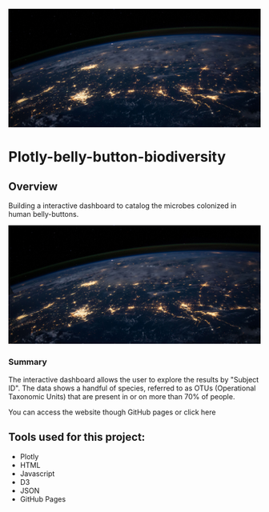 
![This is an image](https://github.com/Fbullman/UFOs/blob/main/static/images/nasaSS.jpg)

# Plotly-belly-button-biodiversity
## Overview

Building a interactive dashboard to catalog the microbes colonized in human belly-buttons. 

![This is an image](https://github.com/Fbullman/UFOs/blob/main/static/images/nasaSS.jpg)

### Summary
The interactive dashboard allows the user to explore the results by "Subject ID". The data shows a handful of species, referred to as OTUs (Operational Taxonomic Units) that are present in or on more than 70% of people.


You can access the website though GitHub pages or click here


## Tools used for this project:
* Plotly
* HTML
* Javascript
* D3
* JSON
* GitHub Pages
